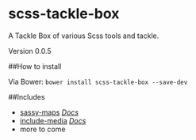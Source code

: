 scss-tackle-box
===

A Tackle Box of various Scss tools and tackle. 

Version 0.0.5

##How to install

Via Bower: `bower install scss-tackle-box --save-dev`

##Includes 
- [sassy-maps](https://github.com/at-import/Sassy-Maps) *[Docs](https://github.com/at-import/Sassy-Maps#functions)*
- [include-media](https://github.com/eduardoboucas/import-media) *[Docs](http://include-media.com/documentation/)*
- more to come